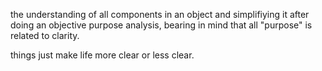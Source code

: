 the understanding of all components in an object and simplifiying it after doing an objective purpose analysis, bearing in mind that all "purpose" is related to clarity.

things just make life more clear or less clear.